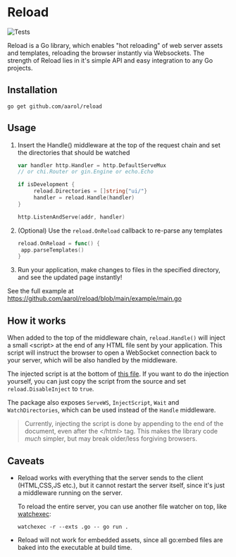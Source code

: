 # Reload

![Tests](https://github.com/aarol/reload/actions/workflows/test.yml/badge.svg)

Reload is a Go library, which enables "hot reloading" of web server assets and templates, reloading the browser instantly via Websockets. The strength of Reload lies in it's simple API and easy integration to any Go projects.

## Installation

`go get github.com/aarol/reload`

## Usage

1. Insert the Handle() middleware at the top of the request chain and set the directories that should be watched

   ```go
   var handler http.Handler = http.DefaultServeMux
   // or chi.Router or gin.Engine or echo.Echo

   if isDevelopment {
    	reload.Directories = []string{"ui/"}
    	handler = reload.Handle(handler)
   }

   http.ListenAndServe(addr, handler)
   ```

2. (Optional) Use the `reload.OnReload` callback to re-parse any templates

   ```go
   reload.OnReload = func() {
   	app.parseTemplates()
   }
   ```

3. Run your application, make changes to files in the specified directory, and see the updated page instantly!

See the full example at <https://github.com/aarol/reload/blob/main/example/main.go>

## How it works

When added to the top of the middleware chain, `reload.Handle()` will inject a small \<script\> at the end of any HTML file sent by your application. This script will instruct the browser to open a WebSocket connection back to your server, which will be also handled by the middleware.

The injected script is at the bottom of [this file](https://github.com/aarol/reload/blob/main/reloader.go). If you want to do the injection yourself, you can just copy the script from the source and set `reload.DisableInject` to `true`.

The package also exposes `ServeWS`, `InjectScript`, `Wait` and `WatchDirectories`, which can be used instead of the `Handle` middleware.

> Currently, injecting the script is done by appending to the end of the document, even after the \</html\> tag. This makes the library code *much* simpler, but may break older/less forgiving browsers.

## Caveats

- Reload works with everything that the server sends to the client (HTML,CSS,JS etc.), but it cannot restart the server itself, since it's just a middleware running on the server.

  To reload the entire server, you can use another file watcher on top, like [watchexec](https://github.com/watchexec/watchexec):

  `watchexec -r --exts .go -- go run .`

- Reload will not work for embedded assets, since all go:embed files are baked into the executable at build time.
